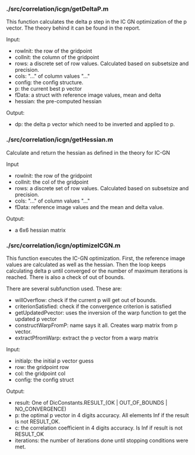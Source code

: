 ### ./src/correlation/icgn/getDeltaP.m
This function calculates the delta p step in the IC GN optimization of the p vector. The theory behind it can be found in the report. 

Input: 

* rowInit: the row of the gridpoint
* colInit: the column of the gridpoint
* rows: a discrete set of row values. Calculated based on subsetsize and precision.
* cols: "..." of column values "..."
* config: the config structure.
* p: the current best p vector
* fData: a struct with reference image values, mean and delta
* hessian: the pre-computed hessian

Output:

* dp: the delta p vector which need to be inverted and applied to p.

### ./src/correlation/icgn/getHessian.m
Calculate and return the hessian as defined in the theory for IC-GN

Input

* rowInit: the row of the gridpoint
* colInit: the col of the gridpoint
* rows: a discrete set of row values. Calculated based on subsetsize and precision.
* cols: "..." of column values "..."
* fData: reference image values and the mean and delta value.

Output:

* a 6x6 hessian matrix

### ./src/correlation/icgn/optimizeICGN.m
This function executes the IC-GN optimization. First, the reference image values are calculated as well as the hessian. Then the loop keeps calculating delta p until converged or the number of maximum iterations is reached. There is also a check of out of bounds.

There are several subfunction used. These are:

* willOverflow: check if the current p will get out of bounds.
* criterionSatisfied: check if the convergence criterion is satisfied
* getUpdatedPvector: uses the inversion of the warp function to get the updated p vector
* constructWarpFromP: name says it all. Creates warp matrix from p vector.
* extractPfromWarp: extract the p vector from a warp matrix

Input:

* initialp: the initial p vector guess
* row: the gridpoint row
* col: the gridpoint col
* config: the config struct

Output:

* result: One of DicConstants.RESULT_(OK | OUT_OF_BOUNDS | NO_CONVERGENCE)
* p: the optimal p vector in 4 digits accuracy. All elements Inf if the result is not RESULT_OK.
* c: the correlation coefficient in 4 digits accuracy. Is Inf if result is not RESULT_OK
* iterations: the number of iterations done until stopping conditions were met.
